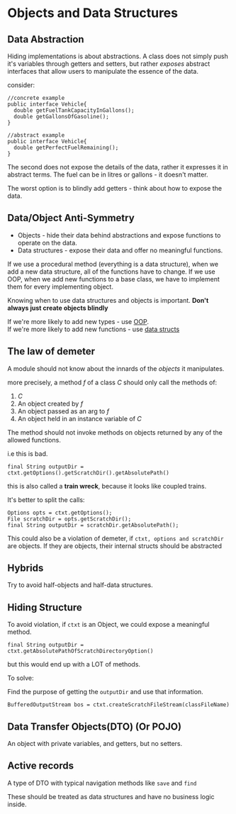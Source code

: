 # Objects and Data Structures

## Data Abstraction

Hiding implementations is about abstractions. A class does not simply push it's variables
through getters and setters, but rather *exposes* abstract interfaces that allow users to manipulate
the essence of the data. 

consider: 

```$xslt
//concrete example
public interface Vehicle{
  double getFuelTankCapacityInGallons();
  double getGallonsOfGasoline();
}  
```

```$xslt
//abstract example
public interface Vehicle{
  double getPerfectFuelRemaining();
}
``` 

The second does not expose the details of the data, rather it expresses it in abstract
terms. The fuel can be in litres or gallons - it doesn't matter.

The worst option is to blindly add getters - think about how to expose the data.

## Data/Object Anti-Symmetry

- Objects - hide their data behind abstractions and expose functions to operate on the data.
- Data structures - expose their data and offer no meaningful functions.

If we use a procedural method (everything is a data structure), when we add a new data 
structure, all of the functions have to change. If we use OOP, when we add new functions
to a base class, we have to implement them for every implementing object.

Knowing when to use data structures and objects is important. **Don't always just create
objects blindly**

If we're more likely to add new types - use [OOP](src/main/java/com/sjmillington/objects/polymorphic).  
If we're more likely to add new functions - use [data structs](src/main/java/com/sjmillington/objects/procedural)

## The law of demeter

A module should not know about the innards of the *objects* it manipulates.

more precisely, a method *f* of a class *C* should only call the methods of:

1. *C*
2. An object created by *f*
3. An object passed as an arg to *f*
4. An object held in an instance variable of *C*

The method should not invoke methods on objects returned by any of the allowed functions.

i.e this is bad.

`final String outputDir = ctxt.getOptions().getScratchDir().getAbsolutePath()`

this is also called a **train wreck**, because it looks like coupled trains.

It's better to split the calls:

```
Options opts = ctxt.getOptions();
File scratchDir = opts.getScratchDir();
final String outputDir = scratchDir.getAbsolutePath();
```

This could also be a violation of demeter, if `ctxt, options and scratchDir` are objects.
If they are objects, their internal structs should be abstracted

## Hybrids

Try to avoid half-objects and half-data structures.

## Hiding Structure

To avoid violation, if `ctxt` is an Object, we could expose a meaningful method.

`final String outputDir = ctxt.getAbsolutePathOfScratchDirectoryOption()` 

but this would end up with a LOT of methods.

To solve:

Find the purpose of getting the `outputDir` and use that information.

`BufferedOutputStream bos = ctxt.createScratchFileStream(classFileName)`

## Data Transfer Objects(DTO) (Or POJO)

An object with private variables, and getters, but no setters. 

## Active records

A type of DTO with typical navigation methods like `save` and `find`

These should be treated as data structures and have no business logic inside.





